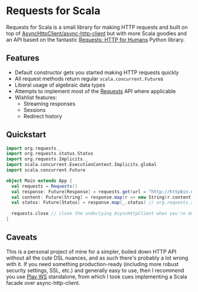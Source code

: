 # Requests for Scala

Requests for Scala is a small library for making HTTP requests and built on top of [AsyncHttpClient/async-http-client](https://github.com/AsyncHttpClient/async-http-client) but with more Scala goodies and an API based on the fantastic [Requests: HTTP for Humans](http://docs.python-requests.org/en/latest/) Python library.

## Features

- Default constructor gets you started making HTTP requests quickly
- All request methods return regular `scala.concurrent.Future`s
- Liberal usage of algebraic data types
- Attempts to implement most of the [Requests](http://docs.python-requests.org/en/latest/api/) API where applicable
- Wishlist features:
    - Streaming responses
    - Sessions
    - Redirect history

## Quickstart

```scala
import org.requests._
import org.requests.status.Status
import org.requests.Implicits._
import scala.concurrent.ExecutionContext.Implicits.global
import scala.concurrent.Future

object Main extends App {
  val requests = Requests()
  val response: Future[Response] = requests.get(url = "http://httpbin.org/get")
  val content: Future[String] = response.map(r => new String(r.content))
  val status: Future[Status] = response.map(_.status) // org.requests.status.OK
  
  requests.close // close the underlying AsyncHttpClient when you're done
}
```

## Caveats

This is a personal project of mine for a simpler, boiled down HTTP API without all the cute DSL nuances, and as such there's probably a lot wrong with it. If you need something production-ready (including more robust security settings, SSL, etc.) and generally easy to use, then I recommend you use [Play WS](https://www.playframework.com/documentation/2.3.x/ScalaWS) standalone, from which I took cues implementing a Scala facade over async-http-client.

